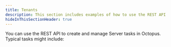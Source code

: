 ```yaml
---
title: Tenants
description: This section includes examples of how to use the REST API or Octopus.Client to create and manage Tenants in Octopus.
hideInThisSectionHeader: true
---
```

You can use the REST API to create and manage Server tasks in Octopus. Typical tasks might include:
